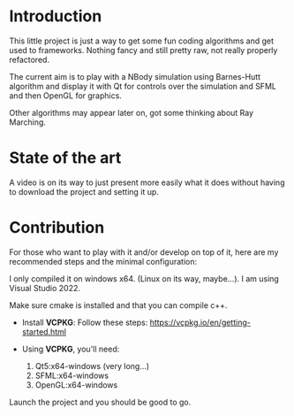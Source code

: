 # Introduction

This little project is just a way to get some fun coding algorithms 
and get used to frameworks. Nothing fancy and still pretty raw, not really properly refactored.

The current aim is to play with a NBody simulation using Barnes-Hutt algorithm
and display it with Qt for controls over the simulation and SFML and then OpenGL for graphics.

Other algorithms may appear later on, got some thinking about Ray Marching.

# State of the art

A video is on its way to just present more easily what it does without having to download the project
and setting it up.

# Contribution

For those who want to play with it and/or develop on top of it, here are my recommended steps and the minimal configuration:

I only compiled it on windows x64. (Linux on its way, maybe...). I am using Visual Studio 2022.

Make sure cmake is installed and that you can compile c++.

- Install **VCPKG**:
	Follow these steps: https://vcpkg.io/en/getting-started.html
	
- Using **VCPKG**, you'll need:
	1. Qt5:x64-windows (very long...)
	2. SFML:x64-windows
	3. OpenGL:x64-windows

Launch the project and you should be good to go.